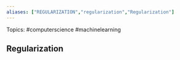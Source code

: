 ```yaml
---
aliases: ["REGULARIZATION","regularization","Regularization"] 
---
```

Topics: #computerscience #machinelearning 

## Regularization

